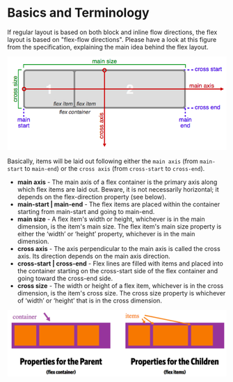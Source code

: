 # Basics and Terminology

If regular layout is based on both block and inline flow directions, the flex layout is based on "flex-flow directions". Please have a look at this figure from the specification, explaining the main idea behind the flex layout.

![flex-box](../flex-box.png)

Basically, items will be laid out following either the `main axis` (from `main-start` to `main-end`) or the `cross axis` (from `cross-start` to `cross-end`).

* **main axis** - The main axis of a flex container is the primary axis along which flex items are laid out. Beware, it is not necessarily horizontal; it depends on the flex-direction property (see below).
* **main-start | main-end** - The flex items are placed within the container starting from main-start and going to main-end.
* **main size** - A flex item's width or height, whichever is in the main dimension, is the item's main size. The flex item's main size property is either the ‘width’ or ‘height’ property, whichever is in the main dimension.
* **cross axis** - The axis perpendicular to the main axis is called the cross axis. Its direction depends on the main axis direction.
* **cross-start | cross-end** - Flex lines are filled with items and placed into the container starting on the cross-start side of the flex container and going toward the cross-end side.
* **cross size** - The width or height of a flex item, whichever is in the cross dimension, is the item's cross size. The cross size property is whichever of ‘width’ or ‘height’ that is in the cross dimension.

![flex-container-items](../flex-container-items.png)
